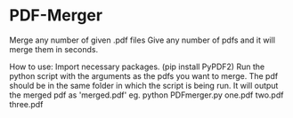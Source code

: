 # PDF-Merger
Merge any number of given .pdf files
Give any number of pdfs and it will merge them in seconds.

How to use:
Import necessary packages. (pip install PyPDF2)
Run the python script with the arguments as the pdfs you want to merge. The pdf should be in the same folder in which the script is being run.
It will output the merged pdf as 'merged.pdf'
eg. python PDFmerger.py one.pdf two.pdf three.pdf
